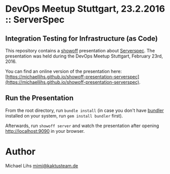 # DevOps Meetup Stuttgart, 23.2.2016 :: ServerSpec

## Integration Testing for Infrastructure (as Code)

This repository contains a [showoff](https://github.com/puppetlabs/showoff) presentation about [Serverspec](http://serverspec.org/). The presentation was held during the DevOps Meetup Stuttgart, February 23rd, 2016.

You can find an online version of the presentation here: [https://michaellihs.github.io/showoff-presentation-serverspec](https://michaellihs.github.io/showoff-presentation-serverspec).



## Run the Presentation

From the root directory, run `bundle install` (in case you don't have [bundler](http://bundler.io/) installed on your system, run `gem install bundler` first).

Afterwards, run `showoff server` and watch the presentation after opening [http://localhost:9090](http://localhost:9090) in your browser.



# Author

Michael Lihs <mimi@kaktusteam.de>
